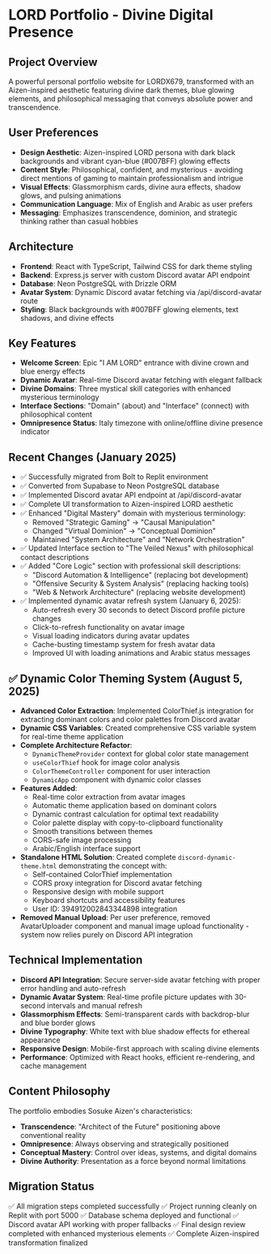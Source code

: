 # LORD Portfolio - Divine Digital Presence

## Project Overview
A powerful personal portfolio website for LORDX679, transformed with an Aizen-inspired aesthetic featuring divine dark themes, blue glowing elements, and philosophical messaging that conveys absolute power and transcendence.

## User Preferences
- **Design Aesthetic**: Aizen-inspired LORD persona with dark black backgrounds and vibrant cyan-blue (#007BFF) glowing effects
- **Content Style**: Philosophical, confident, and mysterious - avoiding direct mentions of gaming to maintain professionalism and intrigue
- **Visual Effects**: Glassmorphism cards, divine aura effects, shadow glows, and pulsing animations
- **Communication Language**: Mix of English and Arabic as user prefers
- **Messaging**: Emphasizes transcendence, dominion, and strategic thinking rather than casual hobbies

## Architecture
- **Frontend**: React with TypeScript, Tailwind CSS for dark theme styling
- **Backend**: Express.js server with custom Discord avatar API endpoint
- **Database**: Neon PostgreSQL with Drizzle ORM
- **Avatar System**: Dynamic Discord avatar fetching via /api/discord-avatar route
- **Styling**: Black backgrounds with #007BFF glowing elements, text shadows, and divine effects

## Key Features
- **Welcome Screen**: Epic "I AM LORD" entrance with divine crown and blue energy effects
- **Dynamic Avatar**: Real-time Discord avatar fetching with elegant fallback
- **Divine Domains**: Three mystical skill categories with enhanced mysterious terminology
- **Interface Sections**: "Domain" (about) and "Interface" (connect) with philosophical content
- **Omnipresence Status**: Italy timezone with online/offline divine presence indicator

## Recent Changes (January 2025)
- ✅ Successfully migrated from Bolt to Replit environment
- ✅ Converted from Supabase to Neon PostgreSQL database  
- ✅ Implemented Discord avatar API endpoint at /api/discord-avatar
- ✅ Complete UI transformation to Aizen-inspired LORD aesthetic
- ✅ Enhanced "Digital Mastery" domain with mysterious terminology:
  - Removed "Strategic Gaming" → "Causal Manipulation"
  - Changed "Virtual Dominion" → "Conceptual Dominion"
  - Maintained "System Architecture" and "Network Orchestration"
- ✅ Updated Interface section to "The Veiled Nexus" with philosophical contact descriptions
- ✅ Added "Core Logic" section with professional skill descriptions:
  - "Discord Automation & Intelligence" (replacing bot development)
  - "Offensive Security & System Analysis" (replacing hacking tools)
  - "Web & Network Architecture" (replacing website development)
- ✅ Implemented dynamic avatar refresh system (January 6, 2025):
  - Auto-refresh every 30 seconds to detect Discord profile picture changes
  - Click-to-refresh functionality on avatar image
  - Visual loading indicators during avatar updates
  - Cache-busting timestamp system for fresh avatar data
  - Improved UI with loading animations and Arabic status messages

## ✅ Dynamic Color Theming System (August 5, 2025)
- **Advanced Color Extraction**: Implemented ColorThief.js integration for extracting dominant colors and color palettes from Discord avatar
- **Dynamic CSS Variables**: Created comprehensive CSS variable system for real-time theme application
- **Complete Architecture Refactor**: 
  - `DynamicThemeProvider` context for global color state management
  - `useColorThief` hook for image color analysis
  - `ColorThemeController` component for user interaction
  - `DynamicApp` component with dynamic color classes
- **Features Added**:
  - Real-time color extraction from avatar images
  - Automatic theme application based on dominant colors
  - Dynamic contrast calculation for optimal text readability
  - Color palette display with copy-to-clipboard functionality
  - Smooth transitions between themes
  - CORS-safe image processing
  - Arabic/English interface support
- **Standalone HTML Solution**: Created complete `discord-dynamic-theme.html` demonstrating the concept with:
  - Self-contained ColorThief implementation
  - CORS proxy integration for Discord avatar fetching
  - Responsive design with mobile support
  - Keyboard shortcuts and accessibility features
  - User ID: 394912002843344898 integration
- **Removed Manual Upload**: Per user preference, removed AvatarUploader component and manual image upload functionality - system now relies purely on Discord API integration

## Technical Implementation
- **Discord API Integration**: Secure server-side avatar fetching with proper error handling and auto-refresh
- **Dynamic Avatar System**: Real-time profile picture updates with 30-second intervals and manual refresh
- **Glassmorphism Effects**: Semi-transparent cards with backdrop-blur and blue border glows
- **Divine Typography**: White text with blue shadow effects for ethereal appearance  
- **Responsive Design**: Mobile-first approach with scaling divine elements
- **Performance**: Optimized with React hooks, efficient re-rendering, and cache management

## Content Philosophy
The portfolio embodies Sosuke Aizen's characteristics:
- **Transcendence**: "Architect of the Future" positioning above conventional reality
- **Omnipresence**: Always observing and strategically positioned
- **Conceptual Mastery**: Control over ideas, systems, and digital domains
- **Divine Authority**: Presentation as a force beyond normal limitations

## Migration Status
✅ All migration steps completed successfully
✅ Project running cleanly on Replit with port 5000
✅ Database schema deployed and functional
✅ Discord avatar API working with proper fallbacks
✅ Final design review completed with enhanced mysterious elements
✅ Complete Aizen-inspired transformation finalized